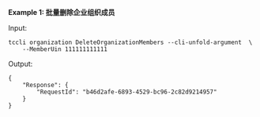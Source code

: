 **Example 1: 批量删除企业组织成员**



Input: 

```
tccli organization DeleteOrganizationMembers --cli-unfold-argument  \
    --MemberUin 111111111111
```

Output: 
```
{
    "Response": {
        "RequestId": "b46d2afe-6893-4529-bc96-2c82d9214957"
    }
}
```


